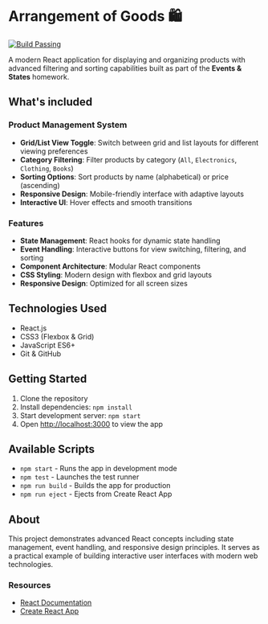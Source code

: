 # Arrangement of Goods 🛍️

[![Build Passing](https://img.shields.io/badge/build-passing-brightgreen)](https://github.com/TatiMarksman/arrangement-of-goods)

A modern React application for displaying and organizing products with advanced filtering and sorting capabilities built as part of the **Events & States** homework.

## What's included

### Product Management System

* **Grid/List View Toggle**: Switch between grid and list layouts for different viewing preferences
* **Category Filtering**: Filter products by category (`All`, `Electronics`, `Clothing`, `Books`)
* **Sorting Options**: Sort products by name (alphabetical) or price (ascending)
* **Responsive Design**: Mobile-friendly interface with adaptive layouts
* **Interactive UI**: Hover effects and smooth transitions

### Features

* **State Management**: React hooks for dynamic state handling
* **Event Handling**: Interactive buttons for view switching, filtering, and sorting
* **Component Architecture**: Modular React components
* **CSS Styling**: Modern design with flexbox and grid layouts
* **Responsive Design**: Optimized for all screen sizes

## Technologies Used

* React.js
* CSS3 (Flexbox & Grid)
* JavaScript ES6+
* Git & GitHub

## Getting Started

1. Clone the repository
2. Install dependencies: `npm install`
3. Start development server: `npm start`
4. Open [http://localhost:3000](http://localhost:3000) to view the app

## Available Scripts

* `npm start` - Runs the app in development mode
* `npm test` - Launches the test runner
* `npm run build` - Builds the app for production
* `npm run eject` - Ejects from Create React App

## About

This project demonstrates advanced React concepts including state management, event handling, and responsive design principles. It serves as a practical example of building interactive user interfaces with modern web technologies.

### Resources

* [React Documentation](https://reactjs.org/)
* [Create React App](https://github.com/facebook/create-react-app)
